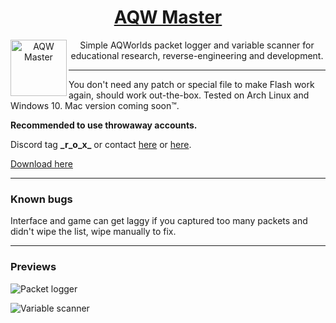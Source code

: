 <div align="center">
<a href="https://github.com/r-0-x/AQW-Master/">
<h1>AQW Master</h1>
  <img
    height="90"
    width="90"
    alt="AQW Master"
    src="https://github.com/r-0-x/AQW-Master/blob/master/images/logo.png?raw=true"
    align="left"
  />
</a>

Simple AQWorlds packet logger and variable scanner for educational research, reverse-engineering and development.
</div>

---

You don't need any patch or special file to make Flash work again, should work out-the-box. Tested on Arch Linux and Windows 10. Mac version coming soon™.

**Recommended to use throwaway accounts.**


Discord tag **\_r\_o\_x\_** or contact [here](http://forum.ragezone.com/members/550384.html) or [here](https://www.mpgh.net/forum/member.php?u=104963).

[Download here](https://github.com/r-0-x/AQW-Master/releases)

---

### Known bugs

Interface and game can get laggy if you captured too many packets and didn't wipe the list, wipe manually to fix.

---

### Previews

![Packet logger](https://github.com/r-0-x/AQW-Master/blob/master/images/preview_logger.png?raw=true)

![Variable scanner](https://github.com/r-0-x/AQW-Master/blob/master/images/preview_scanner.png?raw=true)
